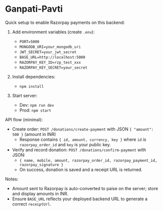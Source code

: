 # Ganpati-Pavti

Quick setup to enable Razorpay payments on this backend:

1. Add environment variables (create `.env`):
   - `PORT=5000`
   - `MONGODB_URI=your_mongodb_uri`
   - `JWT_SECRET=your_jwt_secret`
   - `BASE_URL=http://localhost:5000`
   - `RAZORPAY_KEY_ID=rzp_test_xxx`
   - `RAZORPAY_KEY_SECRET=your_secret`

2. Install dependencies:
   - `npm install`

3. Start server:
   - Dev: `npm run dev`
   - Prod: `npm start`

API flow (minimal):
- Create order: `POST /donations/create-payment` with JSON `{ "amount": 500 }` (amount in INR)
  - Response contains `{ id, amount, currency, key }` where `id` is `razorpay_order_id` and `key` is your public key.
- Verify and record donation: `POST /donations/confirm-payment` with JSON:
  - `{ name, mobile, amount, razorpay_order_id, razorpay_payment_id, razorpay_signature }`
  - On success, donation is saved and a receipt URL is returned.

Notes:
- Amount sent to Razorpay is auto-converted to paise on the server; store and display amounts in INR.
- Ensure `BASE_URL` reflects your deployed backend URL to generate a correct `receiptUrl`.